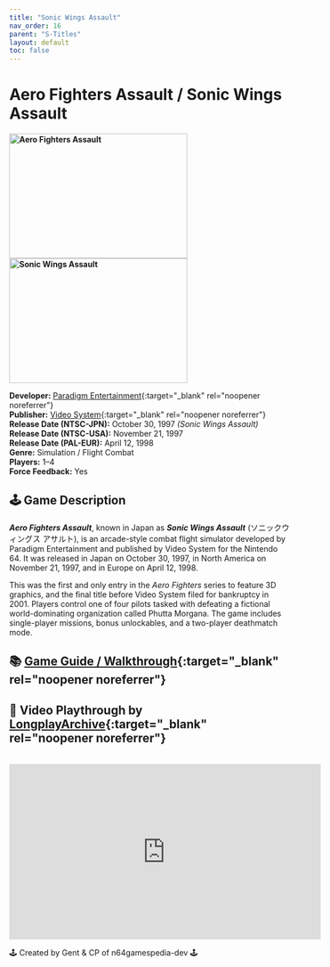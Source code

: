 ```yaml
---
title: "Sonic Wings Assault"
nav_order: 16
parent: "S-Titles"
layout: default
toc: false
---
```


# Aero Fighters Assault / Sonic Wings Assault
<b>
<img src="https://raw.githubusercontent.com/TheGent/n64gamespedia/main/media/usa/AeroFighters-Assault-(USA).png" alt="Aero Fighters Assault" style="object-fit:cover;width:320px;height:224px"/>
<img src="https://images.launchbox-app.com/2da58ddb-1b50-4121-a286-206b4349537d.png" alt="Sonic Wings Assault" style="object-fit:cover;width:320px;height:224px"/>
</b>

**Developer:** [Paradigm Entertainment](https://en.wikipedia.org/wiki/Paradigm_Entertainment){:target="_blank" rel="noopener noreferrer"}  
**Publisher:** [Video System](https://en.wikipedia.org/wiki/Video_System){:target="_blank" rel="noopener noreferrer"}  
**Release Date (NTSC-JPN):** October 30, 1997 *(Sonic Wings Assault)*  
**Release Date (NTSC-USA):** November 21, 1997  
**Release Date (PAL-EUR):** April 12, 1998  
**Genre:** Simulation / Flight Combat  
**Players:** 1–4  
**Force Feedback:** Yes

## 🕹️ Game Description
<em><strong>Aero Fighters Assault</strong></em>, known in Japan as <em><strong>Sonic Wings Assault</strong></em> (ソニックウィングス アサルト), is an arcade-style combat flight simulator developed by Paradigm Entertainment and published by Video System for the Nintendo 64. It was released in Japan on October 30, 1997, in North America on November 21, 1997, and in Europe on April 12, 1998.

This was the first and only entry in the <em>Aero Fighters</em> series to feature 3D graphics, and the final title before Video System filed for bankruptcy in 2001. Players control one of four pilots tasked with defeating a fictional world-dominating organization called Phutta Morgana. The game includes single-player missions, bonus unlockables, and a two-player deathmatch mode.

## 📚 [Game Guide / Walkthrough](https://gamefaqs.gamespot.com/n64/196549-aero-fighters-assault/faqs/19638){:target="_blank" rel="noopener noreferrer"}

## 🎥 Video Playthrough by [LongplayArchive](https://www.youtube.com/channel/UCM8XzXipyTsylZ_WsGKmdKQ){:target="_blank" rel="noopener noreferrer"}  
<br />
<iframe width="560" height="315" src="https://www.youtube.com/embed/f_aRdqSKhF4" title="Aero Fighters Assault – Full Playthrough by LongplayArchive" frameborder="0" allowfullscreen></iframe>

🕹️ Created by Gent & CP of n64gamespedia-dev 🕹️

<!-- Vault Format: n64gamespedia-dev -->
<!-- Protocol Source: _vault-specs/format-protocol.md -->
